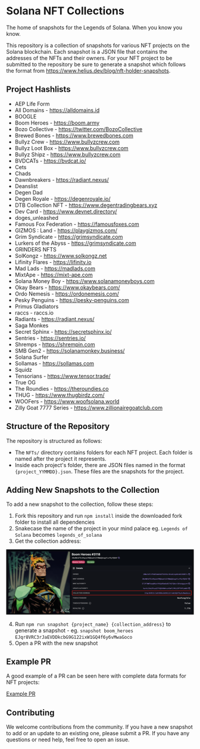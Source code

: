 # Solana NFT Collections

The home of snapshots for the Legends of Solana. When you know you know.

This repository is a collection of snapshots for various NFT projects on the Solana blockchain. Each snapshot is a JSON file that contains the addresses of the NFTs and their owners. For your NFT project to be submitted to the repository be sure to generate a snapshot which follows the format from https://www.helius.dev/blog/nft-holder-snapshots.

## Project Hashlists

- AEP Life Form
- All Domains - https://alldomains.id
- BOOGLE
- Boom Heroes - https://boom.army
- Bozo Collective - https://twitter.com/BozoCollective
- Brewed Bones - https://www.brewedbones.com
- Bullyz Crew - https://www.bullyzcrew.com
- Bullyz Loot Box - https://www.bullyzcrew.com
- Bullyz Shipz - https://www.bullyzcrew.com
- BVDCATs - https://bvdcat.io/
- Cets
- Chads
- Dawnbreakers - https://radiant.nexus/
- Deanslist
- Degen Dad
- Degen Royale - https://degenroyale.io/
- DTB Collection NFT - https://www.degentradingbears.xyz
- Dev Card - https://www.devnet.directory/
- doges_unleashed
- Famous Fox Federation - https://famousfoxes.com
- GIZMOS : Land - https://playgizmos.com/
- Grim Syndicate - https://grimsyndicate.com
- Lurkers of the Abyss - https://grimsyndicate.com
- GRINDERS NFTS
- SolKongz - https://www.solkongz.net
- Lifinity Flares - https://lifinity.io
- Mad Lads - https://madlads.com
- MixtApe - https://mixt-ape.com
- Solana Money Boy - https://www.solanamoneyboys.com
- Okay Bears - https://www.okaybears.com/
- Ordo Nemesis - https://ordonemesis.com/
- Pesky Penguins - https://pesky-penguins.com
- Primus Gladiators
- raccs - raccs.io
- Radiants - https://radiant.nexus/
- Saga Monkes
- Secret Sphinx - https://secretsphinx.io/
- Sentries - https://sentries.io/
- Shremps - https://shrempin.com
- SMB Gen2 - https://solanamonkey.business/
- Solana Surfer
- Sollamas - https://sollamas.com
- Squidz
- Tensorians - https://www.tensor.trade/
- True OG
- The Roundies - https://theroundies.co
- THUG - https://www.thugbirdz.com/
- WOOFers - https://www.woofsolana.world
- Zilly Goat 7777 Series - https://www.zillionairegoatclub.com

## Structure of the Repository

The repository is structured as follows:

- The `NFTs/` directory contains folders for each NFT project. Each folder is named after the project it represents.
- Inside each project's folder, there are JSON files named in the format `{project_YYMMDD}.json`. These files are the snapshots for the project.

## Adding New Snapshots to the Collection

To add a new snapshot to the collection, follow these steps:

1. Fork this repository and run `npm install` inside the downloaded fork folder to install all dependencies
2. Snakecase the name of the project in your mind palace eg. `Legends of Solana` becomes `legends_of_solana`
3. Get the collection address:

![Collection Address](./assets/collection-address.png)

4. Run `npm run snapshot {project_name} {collection_address}` to generate a snapshot - eg. `snapshot boom_heroes EJqr8VRC3rJaEVDDkcbG9G122ixW1GQ4f6y6vMwaGoco`
5. Open a PR with the new snapshot

## Example PR

A good example of a PR can be seen here with complete data formats for NFT projects:

[Example PR](https://github.com/Legends-of-Sol/Solana-NFT-collections/pull/3)

## Contributing

We welcome contributions from the community. If you have a new snapshot to add or an update to an existing one, please submit a PR. If you have any questions or need help, feel free to open an issue.